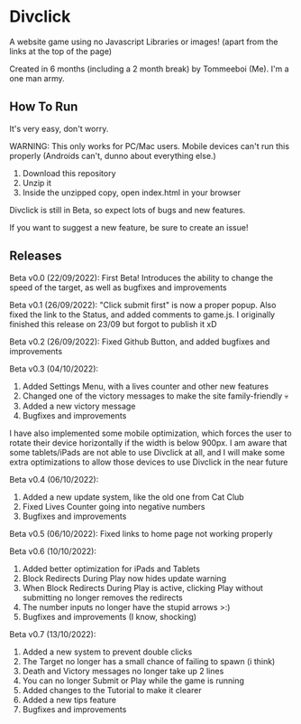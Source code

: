 # Divclick
A website game using no Javascript Libraries or images! (apart from the links at the top of the page)

Created in 6 months (including a 2 month break) by Tommeeboi (Me). I'm a one man army.

## How To Run
It's very easy, don't worry.

WARNING: This only works for PC/Mac users. Mobile devices can't run this properly (Androids can't, dunno about everything else.)

1. Download this repository
2. Unzip it
3. Inside the unzipped copy, open index.html in your browser

Divclick is still in Beta, so expect lots of bugs and new features.

If you want to suggest a new feature, be sure to create an issue!

## Releases
Beta v0.0 (22/09/2022): First Beta! Introduces the ability to change the speed of the target, as well as bugfixes and improvements

Beta v0.1 (26/09/2022): "Click submit first" is now a proper popup. Also fixed the link to the Status, and added comments to game.js. I originally finished this release on 23/09 but forgot to publish it xD

Beta v0.2 (26/09/2022): Fixed Github Button, and added bugfixes and improvements

Beta v0.3 (04/10/2022):

1. Added Settings Menu, with a lives counter and other new features
2. Changed one of the victory messages to make the site family-friendly :skull:
3. Added a new victory message
4. Bugfixes and improvements

I have also implemented some mobile optimization, which forces the user to rotate their device horizontally if the width is below 900px. I am aware that some tablets/iPads are not able to use Divclick at all, and I will make some extra optimizations to allow those devices to use Divclick in the near future

Beta v0.4 (06/10/2022):

1. Added a new update system, like the old one from Cat Club
2. Fixed Lives Counter going into negative numbers
3. Bugfixes and improvements

Beta v0.5 (06/10/2022): Fixed links to home page not working properly

Beta v0.6 (10/10/2022):

1. Added better optimization for iPads and Tablets
2. Block Redirects During Play now hides update warning
3. When Block Redirects During Play is active, clicking Play without submitting no longer removes the redirects
4. The number inputs no longer have the stupid arrows >:)
5. Bugfixes and improvements (I know, shocking)

Beta v0.7 (13/10/2022):

1. Added a new system to prevent double clicks
2. The Target no longer has a small chance of failing to spawn (i think)
3. Death and Victory messages no longer take up 2 lines
4. You can no longer Submit or Play while the game is running
5. Added changes to the Tutorial to make it clearer
6. Added a new tips feature
7. Bugfixes and improvements